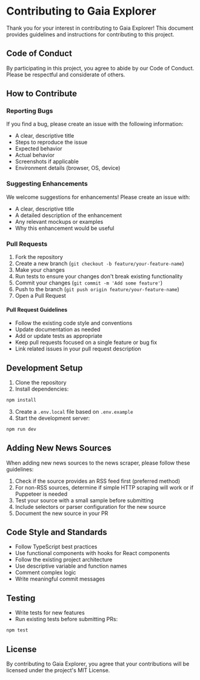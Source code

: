 # Contributing to Gaia Explorer

Thank you for your interest in contributing to Gaia Explorer! This document provides guidelines and instructions for contributing to this project.

## Code of Conduct

By participating in this project, you agree to abide by our Code of Conduct. Please be respectful and considerate of others.

## How to Contribute

### Reporting Bugs

If you find a bug, please create an issue with the following information:
- A clear, descriptive title
- Steps to reproduce the issue
- Expected behavior
- Actual behavior
- Screenshots if applicable
- Environment details (browser, OS, device)

### Suggesting Enhancements

We welcome suggestions for enhancements! Please create an issue with:
- A clear, descriptive title
- A detailed description of the enhancement
- Any relevant mockups or examples
- Why this enhancement would be useful

### Pull Requests

1. Fork the repository
2. Create a new branch (`git checkout -b feature/your-feature-name`)
3. Make your changes
4. Run tests to ensure your changes don't break existing functionality
5. Commit your changes (`git commit -m 'Add some feature'`)
6. Push to the branch (`git push origin feature/your-feature-name`)
7. Open a Pull Request

#### Pull Request Guidelines

- Follow the existing code style and conventions
- Update documentation as needed
- Add or update tests as appropriate
- Keep pull requests focused on a single feature or bug fix
- Link related issues in your pull request description

## Development Setup

1. Clone the repository
2. Install dependencies:
```bash
npm install
```
3. Create a `.env.local` file based on `.env.example`
4. Start the development server:
```bash
npm run dev
```

## Adding New News Sources

When adding new news sources to the news scraper, please follow these guidelines:

1. Check if the source provides an RSS feed first (preferred method)
2. For non-RSS sources, determine if simple HTTP scraping will work or if Puppeteer is needed
3. Test your source with a small sample before submitting
4. Include selectors or parser configuration for the new source
5. Document the new source in your PR

## Code Style and Standards

- Follow TypeScript best practices
- Use functional components with hooks for React components
- Follow the existing project architecture
- Use descriptive variable and function names
- Comment complex logic
- Write meaningful commit messages

## Testing

- Write tests for new features
- Run existing tests before submitting PRs:
```bash
npm test
```

## License

By contributing to Gaia Explorer, you agree that your contributions will be licensed under the project's MIT License. 